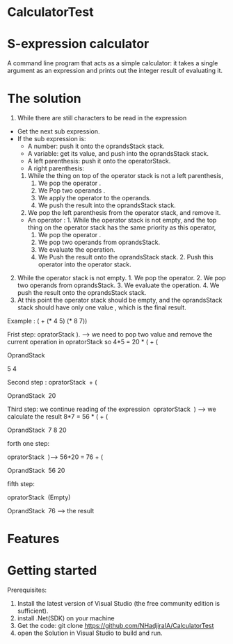 # CalculatorTest

# S-expression calculator

 A command line program that acts as a simple calculator: it takes a single argument as an expression and prints out the integer result of evaluating it.
 # The solution 
           
 1. While there are still  characters to be read in the expression 
 *  Get the next sub expression.
 *  If the sub expression  is:
       * A number: push it onto the oprandsStack  stack.
       * A variable: get its value, and push into the oprandsStack stack.
       * A left parenthesis: push it onto the operatorStack.
       *  A right parenthesis:
       1. While the thing on top of the operator stack is not a left parenthesis,
             1.  We  pop the operator .
             2. We Pop two operands .
             3. We apply the operator to the operands.
             4. We push the result into the oprandsStack stack.
       2. We pop the left parenthesis from the operator stack, and remove it.
       * An operator :
        1. While the operator stack is not empty, and the top thing on the operator stack has the same   priority  as this operator,
            1. We pop the operator  .
            2. We pop two operands from oprandsStack.
            3. We evaluate  the operation.
            4. We  Push the result onto the oprandsStack stack.
        2. Push this operator  into the operator stack.
 2. While the operator stack is not empty.
                1. We pop the operator.
                2. We pop two operands from oprandsStack.
                3.  We evaluate  the operation.
                4. We push the result onto the oprandsStack stack.
 3. At this point the operator stack should be empty, and the oprandsStack stack should have only one value , which is the final result.

Example : ( + (* 4 5) (* 8 7))

 Frist step:
opratorStack
). —>      we need to pop two value and remove the current operation in opratorStack so 4*5 = 20
*
(
+
(

OprandStack 

5
4

Second step :
opratorStack 
+
(

OprandStack 
20

Third step: we continue reading of the expression  opratorStack 
) —> we calculate the result 8*7 = 56
*
(
+
(

OprandStack 
7
8
20
 
forth one step:

opratorStack 
 )—> 56+20 = 76
+
(

OprandStack 
56
20

fifth step:

opratorStack 
 (Empty)

OprandStack 
76 —> the result
# Features
# Getting started
Prerequisites:
   1.  Install the latest version of Visual Studio (the free community edition is sufficient).
   2.  install .Net(SDK) on your machine
   3. Get the code:   git clone https://github.com/NHadjiraIA/CalculatorTest
   4. open the Solution in Visual Studio to build and run.
